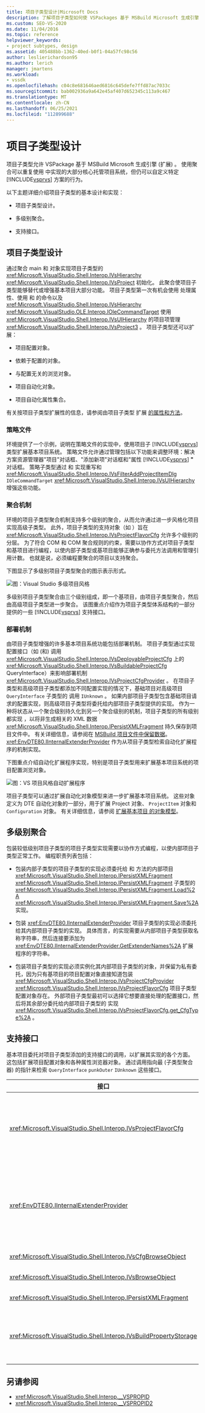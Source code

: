 ```yaml
---
title: 项目子类型设计|Microsoft Docs
description: 了解项目子类型如何使 VSPackages 基于 MSBuild Microsoft 生成引擎 (扩展) 。
ms.custom: SEO-VS-2020
ms.date: 11/04/2016
ms.topic: reference
helpviewer_keywords:
- project subtypes, design
ms.assetid: 405488bb-1362-40ed-b0f1-04a57fc98c56
author: leslierichardson95
ms.author: lerich
manager: jmartens
ms.workload:
- vssdk
ms.openlocfilehash: c04c8e681646aed6816c645defe7ffd87ac7033c
ms.sourcegitcommit: bab002936a9a642e45af407d652345c113a9c467
ms.translationtype: MT
ms.contentlocale: zh-CN
ms.lasthandoff: 06/25/2021
ms.locfileid: "112899688"
---
```

# <a name="project-subtypes-design"></a>项目子类型设计

项目子类型允许 VSPackage 基于 MSBuild Microsoft 生成引擎 (扩展) 。 使用聚合可以重复使用 中实现的大部分核心托管项目系统，但仍可以自定义特定 [!INCLUDE[vsprvs](../../code-quality/includes/vsprvs_md.md)] 方案的行为。

 以下主题详细介绍项目子类型的基本设计和实现：

- 项目子类型设计。

- 多级别聚合。

- 支持接口。

## <a name="project-subtype-design"></a>项目子类型设计

通过聚合 main 和 对象实现项目子类型的 <xref:Microsoft.VisualStudio.Shell.Interop.IVsHierarchy> <xref:Microsoft.VisualStudio.Shell.Interop.IVsProject> 初始化。 此聚合使项目子类型能够替代或增强基本项目大部分功能。 项目子类型第一次有机会使用 处理属性、使用 和 的命令以及 <xref:Microsoft.VisualStudio.Shell.Interop.IVsHierarchy> <xref:Microsoft.VisualStudio.OLE.Interop.IOleCommandTarget> 使用 <xref:Microsoft.VisualStudio.Shell.Interop.IVsUIHierarchy> 的项目项管理 <xref:Microsoft.VisualStudio.Shell.Interop.IVsProject3> 。 项目子类型还可以扩展：

- 项目配置对象。

- 依赖于配置的对象。

- 与配置无关的浏览对象。

- 项目自动化对象。

- 项目自动化属性集合。

有关按项目子类型扩展性的信息，请参阅由项目子类型 扩展 [的属性和方法](../../extensibility/internals/properties-and-methods-extended-by-project-subtypes.md)。

### <a name="policy-files"></a>策略文件

环境提供了一个示例，说明在策略文件的实现中，使用项目子 [!INCLUDE[vsprvs](../../code-quality/includes/vsprvs_md.md)] 类型扩展基本项目系统。 策略文件允许通过管理包括以下功能来调整环境：解决方案资源管理器"项目"对话框、"添加新项"对话框和"属性 [!INCLUDE[vsprvs](../../code-quality/includes/vsprvs_md.md)] **"** 对话框。   策略子类型通过 和 实现重写和 <xref:Microsoft.VisualStudio.Shell.Interop.IVsFilterAddProjectItemDlg> `IOleCommandTarget` <xref:Microsoft.VisualStudio.Shell.Interop.IVsUIHierarchy> 增强这些功能。

### <a name="aggregation-mechanism"></a>聚合机制

环境的项目子类型聚合机制支持多个级别的聚合，从而允许通过进一步风格化项目实现高级子类型。 此外，项目子类型的支持对象（如 ）旨在 <xref:Microsoft.VisualStudio.Shell.Interop.IVsProjectFlavorCfg> 允许多个级别的分层。 为了符合 COM 和 COM 聚合规则的约束，需要以协作方式对项目子类型和基项目进行编程，以使内部子类型或基项目能够正确参与委托方法调用和管理引用计数。 也就是说，必须编程要聚合的项目以支持聚合。

下图显示了多级别项目子类型聚合的图示表示形式。

![图：Visual Studio 多级项目风格](../../extensibility/internals/media/vs_multilevelprojectflavor.gif)

多级别项目子类型聚合由三个级别组成，即一个基项目，由项目子类型聚合，然后由高级项目子类型进一步聚合。 该图重点介绍作为项目子类型体系结构的一部分提供的一些 [!INCLUDE[vsprvs](../../code-quality/includes/vsprvs_md.md)] 支持接口。

### <a name="deployment-mechanisms"></a>部署机制

由项目子类型增强的许多基本项目系统功能包括部署机制。 项目子类型通过实现配置接口（如 (和) 调用 <xref:Microsoft.VisualStudio.Shell.Interop.IVsDeployableProjectCfg> 上的 <xref:Microsoft.VisualStudio.Shell.Interop.IVsBuildableProjectCfg> QueryInterface）来影响部署机制 <xref:Microsoft.VisualStudio.Shell.Interop.IVsProjectCfgProvider> 。 在项目子类型和高级项目子类型都添加不同配置实现的情况下，基础项目对高级项目 `QueryInterface` 子类型的 调用 `IUnknown` 。 如果内部项目子类型包含基础项目请求的配置实现，则高级项目子类型将委托给内部项目子类型提供的实现。 作为一种将状态从一个聚合级别持久化到另一个聚合级别的机制，项目子类型的所有级别都实现 ，以将非生成相关的 XML 数据 <xref:Microsoft.VisualStudio.Shell.Interop.IPersistXMLFragment> 持久保存到项目文件中。 有关详细信息，请参阅在 [MSBuild 项目文件中保留数据](../../extensibility/internals/persisting-data-in-the-msbuild-project-file.md)。 <xref:EnvDTE80.IInternalExtenderProvider> 作为从项目子类型检索自动化扩展程序的机制实现。

下图重点介绍自动化扩展程序实现，特别是项目子类型用来扩展基本项目系统的项目配置浏览对象。

![图：VS 项目风格自动扩展程序](../../extensibility/internals/media/vs_projectflavorautoextender.gif)

项目子类型可以通过扩展自动化对象模型来进一步扩展基本项目系统。 这些对象定义为 DTE 自动化对象的一部分，用于扩展 Project 对象、 `ProjectItem` 对象和 `Configuration` 对象。 有关详细信息，请参阅 [扩展基本项目 的对象模型](../../extensibility/internals/extending-the-object-model-of-the-base-project.md)。

## <a name="multi-level-aggregation"></a>多级别聚合

包装较低级别项目子类型的项目子类型实现需要以协作方式编程，以使内部项目子类型正常工作。 编程职责列表包括：

- 包装内部子类型的项目子类型的实现必须委托给 和 方法的内部项目 <xref:Microsoft.VisualStudio.Shell.Interop.IPersistXMLFragment> <xref:Microsoft.VisualStudio.Shell.Interop.IPersistXMLFragment> 子类型的 <xref:Microsoft.VisualStudio.Shell.Interop.IPersistXMLFragment.Load%2A> <xref:Microsoft.VisualStudio.Shell.Interop.IPersistXMLFragment.Save%2A> 实现。

- 包装 <xref:EnvDTE80.IInternalExtenderProvider> 项目子类型的实现必须委托给其内部项目子类型的实现。 具体而言，的实现需要从内部项目子类型获取名称字符串，然后连接要添加为 <xref:EnvDTE80.IInternalExtenderProvider.GetExtenderNames%2A> 扩展程序的字符串。

- 包装项目子类型的实现必须实例化其内部项目子类型的对象，并保留为私有委托，因为只有基项目的项目配置对象直接知道包装 <xref:Microsoft.VisualStudio.Shell.Interop.IVsProjectCfgProvider> <xref:Microsoft.VisualStudio.Shell.Interop.IVsProjectFlavorCfg> 项目子类型配置对象存在。 外部项目子类型最初可以选择它想要直接处理的配置接口，然后将其余部分委托给内部项目子类型的 实现 <xref:Microsoft.VisualStudio.Shell.Interop.IVsProjectFlavorCfg.get_CfgType%2A> 。

## <a name="supporting-interfaces"></a>支持接口

基本项目委托对项目子类型添加的支持接口的调用，以扩展其实现的各个方面。 这包括扩展项目配置对象和各种属性浏览器对象。 通过调用指向最 (子类型聚合器) 的指针来检索 `QueryInterface` `punkOuter` `IUnknown` 这些接口。

|接口|Project 子类型|
|---------------|---------------------|
|<xref:Microsoft.VisualStudio.Shell.Interop.IVsProjectFlavorCfg>|允许项目子类型：<br /><br /> - 提供 的实现 <xref:Microsoft.VisualStudio.Shell.Interop.IVsDeployableProjectCfg> 。<br />- 通过允许项目子类型提供自己的 实现来控制调试器启动 <xref:Microsoft.VisualStudio.Shell.Interop.IVsDebuggableProjectCfg> 。<br />- 通过在其 的实现中适当处理大小写 `DBGLAUNCH_DesignTimeExprEval` 来禁用设计时表达式计算 <xref:Microsoft.VisualStudio.Shell.Interop.IVsDebuggableProjectCfg.QueryDebugLaunch%2A> 。|
|<xref:EnvDTE80.IInternalExtenderProvider>|允许项目子类型：<br /><br /> - 扩展 <xref:Microsoft.VisualStudio.Shell.Interop.__VSHPROPID.VSHPROPID_BrowseObject> 项目的 以添加或删除项目的独立于配置的属性。<br />- 扩展项目自动化对象 <xref:Microsoft.VisualStudio.Shell.Interop.__VSHPROPID.VSHPROPID_ExtObject> () 项目的属性。<br /><br /> 上述属性值取自 <xref:Microsoft.VisualStudio.Shell.Interop.__VSHPROPID2> 枚举。|
|<xref:Microsoft.VisualStudio.Shell.Interop.IVsCfgBrowseObject>|允许项目子类型在给定项目 <xref:Microsoft.VisualStudio.Shell.Interop.IVsCfg> 配置浏览对象时映射回对象。|
|<xref:Microsoft.VisualStudio.Shell.Interop.IVsBrowseObject>|给定项目配置浏览对象，允许项目子类型映射回 <xref:Microsoft.VisualStudio.Shell.Interop.IVsHierarchy> `VSITEMID` 或 对象。|
|<xref:Microsoft.VisualStudio.Shell.Interop.IPersistXMLFragment>|允许项目子类型将任意 XML 结构化数据持久化到项目文件 (.vbproj 或 .csproj) 。 此数据对 MSBuild 不可见。|
|<xref:Microsoft.VisualStudio.Shell.Interop.IVsBuildPropertyStorage>|允许项目子类型：<br /><br /> - 添加新的 MSBuild 属性以持久保存。<br />- 从 MSBuild 中删除不必要的属性。<br />- 查询 MSBuild 属性的当前值。<br />- 更改 MSBuild 属性的当前值。|

## <a name="see-also"></a>另请参阅

- <xref:Microsoft.VisualStudio.Shell.Interop.__VSPROPID>
- <xref:Microsoft.VisualStudio.Shell.Interop.__VSPROPID2>
